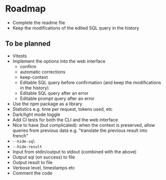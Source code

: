 # Roadmap

-   Complete the readme file
-   Keep the modifications of the edited SQL query in the history

## To be planned

-   Vitests
-   Implement the options into the web interface
    -   confirm
    -   automatic corrections
    -   keep-context
    -   Editable SQL query before confirmation (and keep the modifications in the history)
    -   Editable SQL query after an error
    -   Editable prompt query after an error
-   Use the npm package as a library
-   Statistics e.g. time per request, tokens used, etc
-   Dark/light mode toggle
-   Add CI tests for both the CLI and the web interface
-   Nice to have (but complicated): when the context is preserved, allow queries from previous data e.g. "translate the previous result into french"
-   `--hide-sql`
-   `--hide-result`
-   Input from stdin/output to stdout (combined with the above)
-   Output sql (on success) to file
-   Output result to file
-   Verbose level, timestamps etc
-   Comment the code
